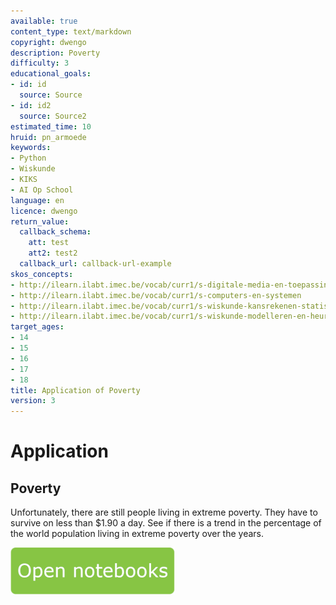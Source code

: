 ```yaml
---
available: true
content_type: text/markdown
copyright: dwengo
description: Poverty
difficulty: 3
educational_goals:
- id: id
  source: Source
- id: id2
  source: Source2
estimated_time: 10
hruid: pn_armoede
keywords:
- Python
- Wiskunde
- KIKS
- AI Op School
language: en
licence: dwengo
return_value:
  callback_schema:
    att: test
    att2: test2
  callback_url: callback-url-example
skos_concepts:
- http://ilearn.ilabt.imec.be/vocab/curr1/s-digitale-media-en-toepassingen
- http://ilearn.ilabt.imec.be/vocab/curr1/s-computers-en-systemen
- http://ilearn.ilabt.imec.be/vocab/curr1/s-wiskunde-kansrekenen-statistiek
- http://ilearn.ilabt.imec.be/vocab/curr1/s-wiskunde-modelleren-en-heuristiek
target_ages:
- 14
- 15
- 16
- 17
- 18
title: Application of Poverty
version: 3
---
```

# Application
## Poverty
Unfortunately, there are still people living in extreme poverty. They have to survive on less than $1.90 a day.
See if there is a trend in the percentage of the world population living in extreme poverty over the years.

[![](embed/Knop.png "Button")](https://kiks.ilabt.imec.be/hub/tmplogin?id=0307_en "Practice with Data Notebooks")